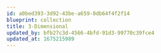 ```yaml
---
id: a0bed393-3d92-43be-a659-0db64f4f2f14
blueprint: collection
title: 3-Dimensional
updated_by: bfb27c3d-4566-4bfd-91d3-99770c39fce4
updated_at: 1675215989
---
```

